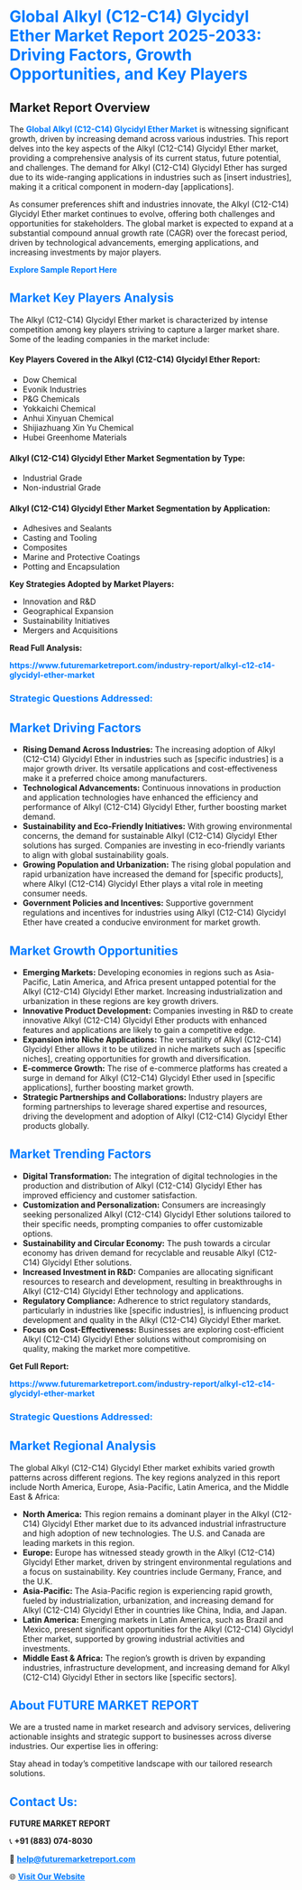 <h1 style="color: #007BFF;">Global Alkyl (C12-C14) Glycidyl Ether Market Report 2025-2033: Driving Factors, Growth Opportunities, and Key Players</h1>

<section id="overview">
<h2>Market Report Overview</h2>
<p>The <a href="https://www.futuremarketreport.com/industry-report/alkyl-c12-c14-glycidyl-ether-market" style="color: #007BFF; text-decoration: none;"><strong>Global Alkyl (C12-C14) Glycidyl Ether Market</strong></a> is witnessing significant growth, driven by increasing demand across various industries. This report delves into the key aspects of the Alkyl (C12-C14) Glycidyl Ether market, providing a comprehensive analysis of its current status, future potential, and challenges. The demand for Alkyl (C12-C14) Glycidyl Ether has surged due to its wide-ranging applications in industries such as [insert industries], making it a critical component in modern-day [applications].</p>
<p>As consumer preferences shift and industries innovate, the Alkyl (C12-C14) Glycidyl Ether market continues to evolve, offering both challenges and opportunities for stakeholders. The global market is expected to expand at a substantial compound annual growth rate (CAGR) over the forecast period, driven by technological advancements, emerging applications, and increasing investments by major players.</p>
</section>

<section id="overview">
<p><a href="https://www.futuremarketreport.com/request-sample/reportId=91660" style="color: #007BFF; text-decoration: none;"><strong>Explore Sample Report Here</strong></a></p>
</section>

<section id="key-players">
<h2 style="color: #007BFF;">Market Key Players Analysis</h2>
<p>The Alkyl (C12-C14) Glycidyl Ether market is characterized by intense competition among key players striving to capture a larger market share. Some of the leading companies in the market include:</p>
<h4>Key Players Covered in the Alkyl (C12-C14) Glycidyl Ether Report:</h4>
<ul><li>Dow Chemical</li><li>Evonik Industries</li><li>P&amp;G Chemicals</li><li>Yokkaichi Chemical</li><li>Anhui Xinyuan Chemical</li><li>Shijiazhuang Xin Yu Chemical</li><li>Hubei Greenhome Materials</li></ul>
<h4>Alkyl (C12-C14) Glycidyl Ether Market Segmentation by Type:</h4>
<ul><li>Industrial Grade</li><li>Non-industrial Grade</li></ul>

<h4>Alkyl (C12-C14) Glycidyl Ether Market Segmentation by Application:</h4>
<ul><li>Adhesives and Sealants</li><li>Casting and Tooling</li><li>Composites</li><li>Marine and Protective Coatings</li><li>Potting and Encapsulation</li></ul>
<p><strong>Key Strategies Adopted by Market Players:</strong></p>
<ul>
<li>Innovation and R&D</li>
<li>Geographical Expansion</li>
<li>Sustainability Initiatives</li>
<li>Mergers and Acquisitions</li>
</ul>
</section>

<section>
<p><strong>Read Full Analysis: </strong></p><a href="https://www.futuremarketreport.com/industry-report/alkyl-c12-c14-glycidyl-ether-market" style="color: #007BFF; text-decoration: none;"><strong>https://www.futuremarketreport.com/industry-report/alkyl-c12-c14-glycidyl-ether-market</strong></a>
<h3 style="color: #007BFF;">Strategic Questions Addressed:</h3>
</section>

<section id="driving-factors">
<h2 style="color: #007BFF;">Market Driving Factors</h2>
<ul>
<li><strong>Rising Demand Across Industries:</strong> The increasing adoption of Alkyl (C12-C14) Glycidyl Ether in industries such as [specific industries] is a major growth driver. Its versatile applications and cost-effectiveness make it a preferred choice among manufacturers.</li>
<li><strong>Technological Advancements:</strong> Continuous innovations in production and application technologies have enhanced the efficiency and performance of Alkyl (C12-C14) Glycidyl Ether, further boosting market demand.</li>
<li><strong>Sustainability and Eco-Friendly Initiatives:</strong> With growing environmental concerns, the demand for sustainable Alkyl (C12-C14) Glycidyl Ether solutions has surged. Companies are investing in eco-friendly variants to align with global sustainability goals.</li>
<li><strong>Growing Population and Urbanization:</strong> The rising global population and rapid urbanization have increased the demand for [specific products], where Alkyl (C12-C14) Glycidyl Ether plays a vital role in meeting consumer needs.</li>
<li><strong>Government Policies and Incentives:</strong> Supportive government regulations and incentives for industries using Alkyl (C12-C14) Glycidyl Ether have created a conducive environment for market growth.</li>
</ul>
</section>

<section id="growth-opportunities">
<h2 style="color: #007BFF;">Market Growth Opportunities</h2>
<ul>
<li><strong>Emerging Markets:</strong> Developing economies in regions such as Asia-Pacific, Latin America, and Africa present untapped potential for the Alkyl (C12-C14) Glycidyl Ether market. Increasing industrialization and urbanization in these regions are key growth drivers.</li>
<li><strong>Innovative Product Development:</strong> Companies investing in R&D to create innovative Alkyl (C12-C14) Glycidyl Ether products with enhanced features and applications are likely to gain a competitive edge.</li>
<li><strong>Expansion into Niche Applications:</strong> The versatility of Alkyl (C12-C14) Glycidyl Ether allows it to be utilized in niche markets such as [specific niches], creating opportunities for growth and diversification.</li>
<li><strong>E-commerce Growth:</strong> The rise of e-commerce platforms has created a surge in demand for Alkyl (C12-C14) Glycidyl Ether used in [specific applications], further boosting market growth.</li>
<li><strong>Strategic Partnerships and Collaborations:</strong> Industry players are forming partnerships to leverage shared expertise and resources, driving the development and adoption of Alkyl (C12-C14) Glycidyl Ether products globally.</li>
</ul>
</section>

<section id="trending-factors">
<h2 style="color: #007BFF;">Market Trending Factors</h2>
<ul>
<li><strong>Digital Transformation:</strong> The integration of digital technologies in the production and distribution of Alkyl (C12-C14) Glycidyl Ether has improved efficiency and customer satisfaction.</li>
<li><strong>Customization and Personalization:</strong> Consumers are increasingly seeking personalized Alkyl (C12-C14) Glycidyl Ether solutions tailored to their specific needs, prompting companies to offer customizable options.</li>
<li><strong>Sustainability and Circular Economy:</strong> The push towards a circular economy has driven demand for recyclable and reusable Alkyl (C12-C14) Glycidyl Ether solutions.</li>
<li><strong>Increased Investment in R&D:</strong> Companies are allocating significant resources to research and development, resulting in breakthroughs in Alkyl (C12-C14) Glycidyl Ether technology and applications.</li>
<li><strong>Regulatory Compliance:</strong> Adherence to strict regulatory standards, particularly in industries like [specific industries], is influencing product development and quality in the Alkyl (C12-C14) Glycidyl Ether market.</li>
<li><strong>Focus on Cost-Effectiveness:</strong> Businesses are exploring cost-efficient Alkyl (C12-C14) Glycidyl Ether solutions without compromising on quality, making the market more competitive.</li>
</ul>
</section>

<section>
<p><strong>Get Full Report: </strong></p><a href="https://www.futuremarketreport.com/industry-report/alkyl-c12-c14-glycidyl-ether-market" style="color: #007BFF; text-decoration: none;"><strong>https://www.futuremarketreport.com/industry-report/alkyl-c12-c14-glycidyl-ether-market</strong></a>
<h3 style="color: #007BFF;">Strategic Questions Addressed:</h3>
</section>


<section id="regional-analysis">
<h2 style="color: #007BFF;">Market Regional Analysis</h2>
<p>The global Alkyl (C12-C14) Glycidyl Ether market exhibits varied growth patterns across different regions. The key regions analyzed in this report include North America, Europe, Asia-Pacific, Latin America, and the Middle East & Africa:</p>
<ul>
<li><strong>North America:</strong> This region remains a dominant player in the Alkyl (C12-C14) Glycidyl Ether market due to its advanced industrial infrastructure and high adoption of new technologies. The U.S. and Canada are leading markets in this region.</li>
<li><strong>Europe:</strong> Europe has witnessed steady growth in the Alkyl (C12-C14) Glycidyl Ether market, driven by stringent environmental regulations and a focus on sustainability. Key countries include Germany, France, and the U.K.</li>
<li><strong>Asia-Pacific:</strong> The Asia-Pacific region is experiencing rapid growth, fueled by industrialization, urbanization, and increasing demand for Alkyl (C12-C14) Glycidyl Ether in countries like China, India, and Japan.</li>
<li><strong>Latin America:</strong> Emerging markets in Latin America, such as Brazil and Mexico, present significant opportunities for the Alkyl (C12-C14) Glycidyl Ether market, supported by growing industrial activities and investments.</li>
<li><strong>Middle East & Africa:</strong> The region’s growth is driven by expanding industries, infrastructure development, and increasing demand for Alkyl (C12-C14) Glycidyl Ether in sectors like [specific sectors].</li>
</ul>
</section>

<footer>
<h2 style="color: #007BFF;">About FUTURE MARKET REPORT</h2>
<p>We are a trusted name in market research and advisory services, delivering actionable insights and strategic support to businesses across diverse industries. Our expertise lies in offering:</p>

<p>Stay ahead in today’s competitive landscape with our tailored research solutions.</p>

<h2 style="color: #007BFF;">Contact Us:</h2>
<p><strong>FUTURE MARKET REPORT</strong></p>
<p>📞 <strong>+91 (883) 074-8030</strong></p>
<p>📧 <strong><a href="mailto:help@futuremarketreport.com" style="color: #007BFF;">help@futuremarketreport.com</a></strong></p>
<p>🌐 <strong><a href="https://www.futuremarketreport.com/" style="color: #007BFF;">Visit Our Website</a></strong></p>
</footer>